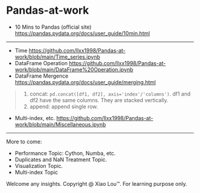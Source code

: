 # Pandas-at-work

- 10 Mins to Pandas (official site) <https://pandas.pydata.org/docs/user_guide/10min.html>
***
- Time <https://github.com/llxx1998/Pandas-at-work/blob/main/Time_series.ipynb>
- DataFrame Operation <https://github.com/llxx1998/Pandas-at-work/blob/main/DataFrame%20Operation.ipynb>
- DataFrame Mergence <https://pandas.pydata.org/docs/user_guide/merging.html>
> 1. concat: ```pd.concat([df1, df2], axis='index'/'columns')```. df1 and df2 have the same columns. They are stacked vertically. 
> 2. append: append single row.
- Multi-index, etc. <https://github.com/llxx1998/Pandas-at-work/blob/main/Miscellaneous.ipynb>
***
More to come:
- Performance Topic: Cython, Numba, etc.
- Duplicates and NaN Treatment Topic. 
- Visualization Topic. 
- Multi-index Topic

Welcome any insights. Copyright @ Xiao Lou™. For learning purpose only. 
